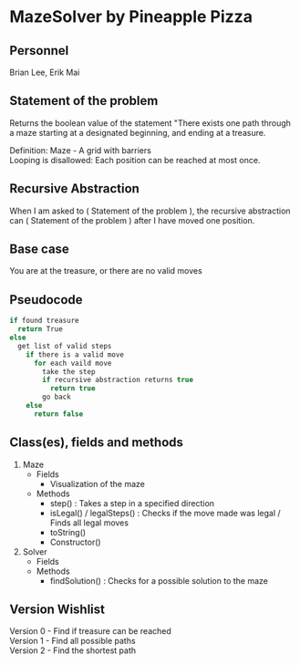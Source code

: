 # MazeSolver by Pineapple Pizza
## Personnel
Brian Lee, Erik Mai

## Statement of the problem
Returns the boolean value of the statement "There exists one path through a maze starting at a designated beginning, and ending at a treasure.

Definition: Maze - A grid with barriers  
Looping is disallowed: Each position can be reached at most once.

## Recursive Abstraction
When I am asked to ( Statement of the problem ), the recursive abstraction can ( Statement of the problem ) after I have moved one position.

## Base case
You are at the treasure, or there are no valid moves

## Pseudocode
```Java
if found treasure  
  return True  
else  
  get list of valid steps  
    if there is a valid move
      for each vaild move
        take the step  
        if recursive abstraction returns true
          return true
        go back
    else
      return false
```
## Class(es), fields and methods
1. Maze
   - Fields
     - Visualization of the maze
   - Methods
     - step() : Takes a step in a specified direction
     - isLegal() / legalSteps() : Checks if the move made was legal / Finds all legal moves
     - toString()
     - Constructor()
2. Solver
   - Fields
   - Methods
     - findSolution() : Checks for a possible solution to the maze
   
## Version Wishlist
Version 0 - Find if treasure can be reached  
Version 1 - Find all possible paths  
Version 2 - Find the shortest path  
